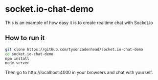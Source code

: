 # socket.io-chat-demo

This is an example of how easy it is to create realtime chat with Socket.io

## How to run it

```bash
git clone https://github.com/tysoncadenhead/socket.io-chat-demo
cd socket.io-chat-demo
npm install
node server
```

Then go to http://localhost:4000 in your browsers and chat with yourself.
